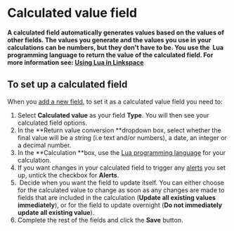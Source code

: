

# Calculated value field

**A calculated field automatically generates values based on the values of other fields. The values you generate and the values you use in your calculations can be numbers, but they don't have to be. You use the &nbsp;Lua programming language to return the value of the calculated field. For more information see:&nbsp;[Using Lua in Linkspace](../130-lua.md)&nbsp;**

## To set up a calculated field

When you [add a new field](../020-add-field.md), to set it as a calculated value field you need to:

1. Select&nbsp;**Calculated value** as your field **Type**. You will then see your calculated field options.
2. In the **Return value conversion&nbsp;**dropdown box, select whether the final value will be a string (i.e text and/or numbers), a date, an integer or a decimal number.
3. In the **Calculation&nbsp;**box, use the [Lua programming language](../130-lua.md) for your calculation.&nbsp;
4. If you want changes in your calculated field to trigger any [alerts](../../../070-views/090-alerts/010-set-up-alert.md) you set up, untick the checkbox for **Alerts**.
5. &nbsp;Decide when you want the field to update itself. You can either choose for the calculated value to change as soon as any changes are made to fields that are included in the calculation (**Update all existing values immediately**), or for the field to update overnight (**Do not immediately update all existing value**).&nbsp;
6. Complete the rest of the fields and click the **Save** button.&nbsp;